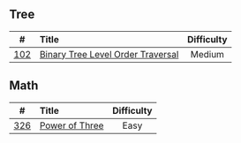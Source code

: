 ## Tree

|#|Title|Difficulty|
|:-:|:-|:-: |
|[102](https://leetcode.com/problems/binary-tree-level-order-traversal)|[Binary Tree Level Order Traversal](./leetcode/0102-binary-tree-level-order-traversal)|Medium|

## Math

|#|Title|Difficulty|
|:-:|:-|:-: |
|[326](https://leetcode.com/problems/power-of-three/)|[Power of Three](./leetcode/0326-power-of-three)|Easy|
